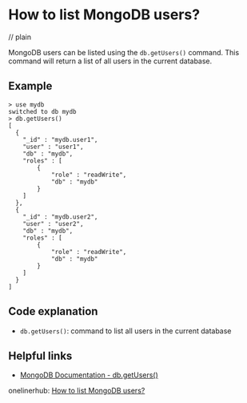 # How to list MongoDB users?
// plain

MongoDB users can be listed using the `db.getUsers()` command. This command will return a list of all users in the current database.

## Example

```
> use mydb
switched to db mydb
> db.getUsers()
[
  {
    "_id" : "mydb.user1",
    "user" : "user1",
    "db" : "mydb",
    "roles" : [
        {
            "role" : "readWrite",
            "db" : "mydb"
        }
    ]
  },
  {
    "_id" : "mydb.user2",
    "user" : "user2",
    "db" : "mydb",
    "roles" : [
        {
            "role" : "readWrite",
            "db" : "mydb"
        }
    ]
  }
]
```

## Code explanation

- `db.getUsers()`: command to list all users in the current database

## Helpful links
- [MongoDB Documentation - db.getUsers()](https://docs.mongodb.com/manual/reference/method/db.getUsers/)

onelinerhub: [How to list MongoDB users?](https://onelinerhub.com/mongodb/how-to-list-mongodb-users)